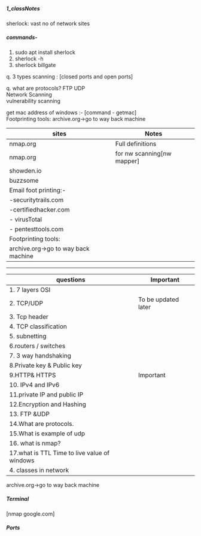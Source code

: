 ##### 1_classNotes

sherlock: vast no of network sites

##### commands-
1. sudo apt install sherlock
2. sherlock -h
3. sherlock billgate



q. 3 types scanning : [closed ports and open ports]

q. what are protocols?  FTP UDP   </br>
Network Scanning      </br>
vulnerability scanning  </br>



get mac address of windows :- [command - getmac]  </br>
Footprinting tools:
archive.org->go to way back machine


                           


|   sites                                   | Notes                                               |  
|-------------------------------------------|-----------------------------------------------------|              
|nmap.org                                   |Full definitions                                                  |
|nmap.org                                   | for nw scanning[nw mapper]                          |
|showden.io                                 |                                                     |
|buzzsome                                   |                                                     |
|Email foot printing:-                      |                                                     |
|-securitytrails.com                        |                                                     |      
|-certifiedhacker.com                   |                                                     |
|- virusTotal                               |                                                     |
| - pentesttools.com                        |                                                     |
|Footprinting tools:                        |                                                     |
|archive.org->go to way back machine        |                                                     |

---


|  questions                                  | Important                |  
|---------------------------------------------------------|------------------------------------------------|
|1. 7 layers OSI                                          |                                                |
|2. TCP/UDP                                               |To be updated  later                            |
|3. Tcp header                                            |                                                | 
|4. TCP classification                                     |                                                |  
|5. subnetting                                             |                                                 |
|6.routers / switches                                     |                                                 |
|7. 3 way handshaking                                     |                                                 | 
|8.Private key & Public key                               |                                                 |
|9.HTTP& HTTPS                                            |      Important                                  |
|10. IPv4 and  IPv6                                       |                                                 |
|11.private IP and public IP                              |                                                 |
|12.Encryption and Hashing                |                                                 |
|13. FTP &UDP                                             |                                                 |
|14.What are protocols.                                   |                                                 |
|15.What is example of udp                                |                                                 | 
|16.  what is nmap?                                       |                                                 |
|17.what is TTL Time to live  value of windows            |                                                     |
|4. classes in network                                   |                                                     |

archive.org->go to way back machine


##### Terminal      
[nmap google.com]



##### Ports







